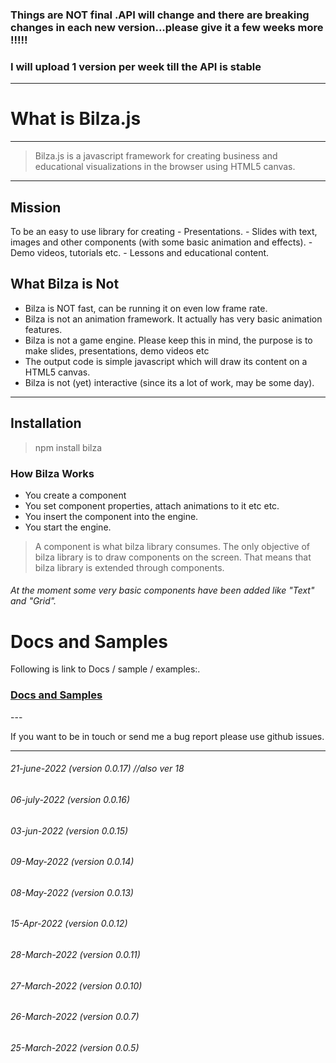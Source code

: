 ### Things are NOT final .API will change and there are breaking changes in each new version...please give it a few weeks more !!!!!
### I will upload 1 version per week till the API is stable
---

# What is Bilza.js

---
> Bilza.js is a javascript framework for creating business and educational visualizations in the browser using HTML5 canvas.
---

## Mission
To be an easy to use library for creating 
    - Presentations.
    - Slides with text, images and other components (with some basic    animation and effects).
    - Demo videos, tutorials etc.
    - Lessons and educational content.

## What Bilza is Not
 - Bilza is NOT fast, can be running it on even low frame rate.
 - Bilza is not an animation framework. It actually has very basic animation features.
 - Bilza is not a game engine. Please keep this in mind, the purpose is to make slides, presentations, demo videos etc
 - The output code is simple javascript which will draw its content on a HTML5 canvas.
- Bilza is not (yet) interactive (since its a lot of work, may be some day).
---
## Installation

> npm install bilza

### How Bilza Works
+ You create a component
+ You set component properties, attach animations to it etc etc.
+ You insert the component into the engine.
+ You start the engine.

> A component is what bilza library consumes. The only objective of bilza library is to draw components on the screen. That means that bilza library is extended through components.

###### At the moment some very basic components have been added like "Text" and "Grid".

# Docs and Samples 
 Following is link to Docs / sample / examples:.
<h3><a href="https://skillzaa.github.io/bilza/index.html" target="_blank">Docs and Samples</a></h3>
---

If you want to be in touch or send me a bug report please use github issues.

-----
###### 21-june-2022   (version 0.0.17) //also ver 18
###### 06-july-2022   (version 0.0.16)
###### 03-jun-2022   (version 0.0.15)
###### 09-May-2022   (version 0.0.14)
###### 08-May-2022   (version 0.0.13)
###### 15-Apr-2022   (version 0.0.12)
###### 28-March-2022 (version 0.0.11)
###### 27-March-2022 (version 0.0.10)
###### 26-March-2022 (version 0.0.7)
###### 25-March-2022 (version 0.0.5)




